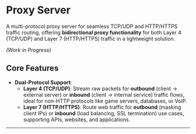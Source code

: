 # **Proxy Server**

A multi-protocol proxy server for seamless TCP/UDP and HTTP/HTTPS traffic routing, offering **bidirectional proxy functionality** for both Layer 4 (TCP/UDP) and Layer 7 (HTTP/HTTPS) traffic in a lightweight solution.

_(Work in Progress)_

## **Core Features**

- **Dual-Protocol Support**:
  - **Layer 4 (TCP/UDP)**: Stream raw packets for **outbound** (client → external server) or **inbound** (client → internal service) traffic flows, ideal for non-HTTP protocols like game servers, databases, or VoIP.
  - **Layer 7 (HTTP/HTTPS)**: Route web traffic for **outbound** (masking client IPs) or **inbound** (load balancing, SSL termination) use cases, supporting APIs, websites, and applications.

---
